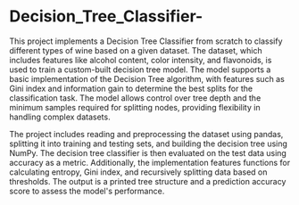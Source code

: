 # Decision_Tree_Classifier-
This project implements a Decision Tree Classifier from scratch to classify different types of wine based on a given dataset. The dataset, which includes features like alcohol content, color intensity, and flavonoids, is used to train a custom-built decision tree model. The model supports a basic implementation of the Decision Tree algorithm, with features such as Gini index and information gain to determine the best splits for the classification task. The model allows control over tree depth and the minimum samples required for splitting nodes, providing flexibility in handling complex datasets.

The project includes reading and preprocessing the dataset using pandas, splitting it into training and testing sets, and building the decision tree using NumPy. The decision tree classifier is then evaluated on the test data using accuracy as a metric. Additionally, the implementation features functions for calculating entropy, Gini index, and recursively splitting data based on thresholds. The output is a printed tree structure and a prediction accuracy score to assess the model's performance.
